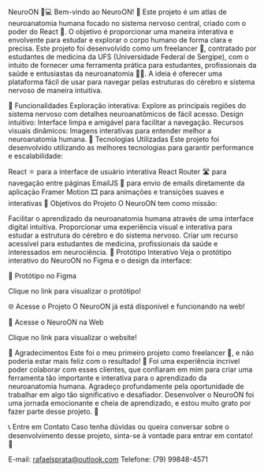 NeuroON 🧠💻
Bem-vindo ao NeuroON! 🌟 Este projeto é um atlas de neuroanatomia humana focado no sistema nervoso central, criado com o poder do React 🚀. O objetivo é proporcionar uma maneira interativa e envolvente para estudar e explorar o corpo humano de forma clara e precisa. Este projeto foi desenvolvido como um freelancer 💼, contratado por estudantes de medicina da UFS (Universidade Federal de Sergipe), com o intuito de fornecer uma ferramenta prática para estudantes, profissionais da saúde e entusiastas da neuroanatomia 🧑‍⚕️. A ideia é oferecer uma plataforma fácil de usar para navegar pelas estruturas do cérebro e sistema nervoso de maneira intuitiva.

📝 Funcionalidades
Exploração interativa: Explore as principais regiões do sistema nervoso com detalhes neuroanatômicos de fácil acesso.
Design intuitivo: Interface limpa e amigável para facilitar a navegação.
Recursos visuais dinâmicos: Imagens interativas para entender melhor a neuroanatomia humana.
🔧 Tecnologias Utilizadas
Este projeto foi desenvolvido utilizando as melhores tecnologias para garantir performance e escalabilidade:

React ⚛️ para a interface de usuário interativa
React Router 🛣️ para navegação entre páginas
EmailJS 📧 para envio de emails diretamente da aplicação
Framer Motion 🎞️ para animações e transições suaves e interativas
🚀 Objetivos do Projeto
O NeuroON tem como missão:

Facilitar o aprendizado da neuroanatomia humana através de uma interface digital intuitiva.
Proporcionar uma experiência visual e interativa para estudar a estrutura do cérebro e do sistema nervoso.
Criar um recurso acessível para estudantes de medicina, profissionais da saúde e interessados em neurociência.
🎨 Protótipo Interativo
Veja o protótipo interativo do NeuroON no Figma e o design da interface:

🔗 Protótipo no Figma

Clique no link para visualizar o protótipo!

🌐 Acesse o Projeto
O NeuroON já está disponível e funcionando na web!

🔗 Acesse o NeuroON na Web

Clique no link para visualizar o website!

🤝 Agradecimentos
Este foi o meu primeiro projeto como freelancer 💼, e não poderia estar mais feliz com o resultado! 🎉 Foi uma experiência incrível poder colaborar com esses clientes, que confiaram em mim para criar uma ferramenta tão importante e interativa para o aprendizado da neuroanatomia humana. Agradeço profundamente pela oportunidade de trabalhar em algo tão significativo e desafiador. Desenvolver o NeuroON foi uma jornada emocionante e cheia de aprendizado, e estou muito grato por fazer parte desse projeto. 🙏

📞 Entre em Contato
Caso tenha dúvidas ou queira conversar sobre o desenvolvimento desse projeto, sinta-se à vontade para entrar em contato! 🚀

E-mail: rafaelsprata@outlook.com
Telefone: (79) 99848-4571
